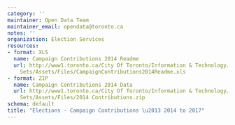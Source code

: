 ```yaml
---
category: ''
maintainer: Open Data Team
maintainer_email: opendata@toronto.ca
notes: ''
organization: Election Services
resources:
- format: XLS
  name: Campaign Contributions 2014 Readme
  url: http://www1.toronto.ca/City Of Toronto/Information & Technology/Open Data/Data
    Sets/Assets/Files/CampaignContributions2014Readme.xls
- format: ZIP
  name: Campaign Contributions 2014 Data
  url: http://www1.toronto.ca/City Of Toronto/Information & Technology/Open Data/Data
    Sets/Assets/Files/2014 Contributions.zip
schema: default
title: "Elections - Campaign Contributions \u2013 2014 to 2017"
---
```

